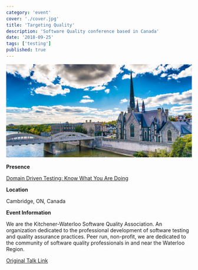 ```yaml
---
category: 'event'
cover: './cover.jpg'
title: 'Targeting Quality'
description: 'Software Quality conference based in Canada'
date: '2018-09-25'
tags: ['testing']
published: true
---
```

![cover](./cover.jpg)

**Presence**

[Domain Driven Testing: Know What You Are Doing]() 

**Location**

Cambridge, ON, Canada

**Event Information**

We are the Kitchener-Waterloo Software Quality Association. An organization dedicated to the professional development of software testing and quality assurance practices. Peer run, non-profit, we are dedicated to the community of software quality professionals in and near the Waterloo Region.

[Original Talk Link](https://kwsqa.org/past-conferences/tq2018/schedule-tq2018/)

